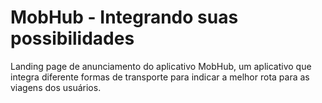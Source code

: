 # MobHub - Integrando suas possibilidades

Landing page de anunciamento do aplicativo MobHub, um aplicativo que integra diferente formas de transporte para indicar a melhor rota para as viagens dos usuários.